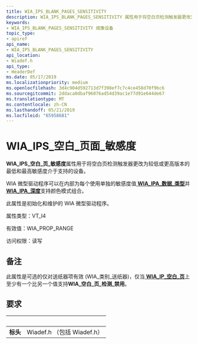 ```yaml
---
title: WIA_IPS_BLANK_PAGES_SENSITIVITY
description: WIA_IPS_BLANK_PAGES_SENSITIVITY 属性用于将空白页检测触发器更改为较低或更高版本的设备支持的最低和最高敏感度介于。
keywords:
- WIA_IPS_BLANK_PAGES_SENSITIVITY 成像设备
topic_type:
- apiref
api_name:
- WIA_IPS_BLANK_PAGES_SENSITIVITY
api_location:
- Wiadef.h
api_type:
- HeaderDef
ms.date: 05/17/2019
ms.localizationpriority: medium
ms.openlocfilehash: 3d4c904d592713d7f398ef7c7c4ce458d70f9bc6
ms.sourcegitcommit: 2ddaca0dbaf96076ad54d39ac1e77d91e644de67
ms.translationtype: MT
ms.contentlocale: zh-CN
ms.lasthandoff: 05/21/2019
ms.locfileid: "65958681"
---
```

# <a name="wiaipsblankpagessensitivity"></a>WIA\_IPS\_空白\_页面\_敏感度

**WIA\_IPS\_空白\_页\_敏感度**属性用于将空白页检测触发器更改为较低或更高版本的最低和最高敏感度介于支持的设备。

WIA 微型驱动程序可以在内部为每个使用单独的敏感度值[ **WIA\_IPA\_数据\_类型**](https://docs.microsoft.com/windows-hardware/drivers/image/wia-ipa-datatype)并[ **WIA\_IPA\_深度**](https://docs.microsoft.com/windows-hardware/drivers/image/wia-ipa-depth)支持颜色模式组合。

此属性是初始化和维护的 WIA 微型驱动程序。

属性类型：VT\_I4

有效值：WIA\_PROP\_RANGE

访问权限：读写

## <a name="remarks"></a>备注

此属性是可选的仅对送纸器项有效 (WIA\_类别\_送纸器)，仅当[ **WIA\_IP\_空白\_页**](https://docs.microsoft.com/windows-hardware/drivers/image/wia-ips-blank-pages)上至少有一个比另一个值支持**WIA\_空白\_页\_检测\_禁用**。

## <a name="requirements"></a>要求

| &nbsp; | &nbsp; |
| --- |:--- |
| **标头** | Wiadef.h （包括 Wiadef.h） |
